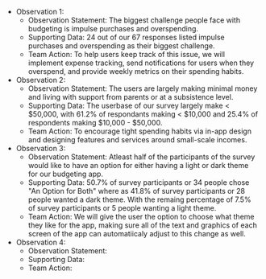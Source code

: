 * Observation 1:
  * Observation Statement: The biggest challenge people face with budgeting is impulse purchases and overspending.
  * Supporting Data: 24 out of our 67 responses listed impulse purchases and overspending as their biggest challenge.
  * Team Action: To help users keep track of this issue, we will implement expense tracking, send notifications for users when they overspend, and provide weekly metrics on their spending habits.
* Observation 2:
  * Observation Statement: The users are largely making minimal money and living with support from parents or at a subsistence level.
  * Supporting Data: The userbase of our survey largely make < $50,000, with 61.2% of respondants making < $10,000 and 25.4% of respondents making $10,000 - $50,000.
  * Team Action: To encourage tight spending habits via in-app design and designing features and services around small-scale incomes.
* Observation 3:
  * Observation Statement: Atleast half of the participants of the survey would like to have an option for either having a light or dark theme for our budgeting app.
  * Supporting Data: 50.7% of survey participants or 34 people chose "An Option for Both" where as 41.8% of survey participants or 28 people wanted a dark theme. With the remaing percentage of 7.5% of survey participants or 5 people wanting a light theme.
  * Team Action: We will give the user the option to choose what theme they like for the app, making sure all of the text and graphics of each screen of the app can automatiicaly adjust to this change as well.
* Observation 4:
  * Observation Statement:
  * Supporting Data:
  * Team Action:
